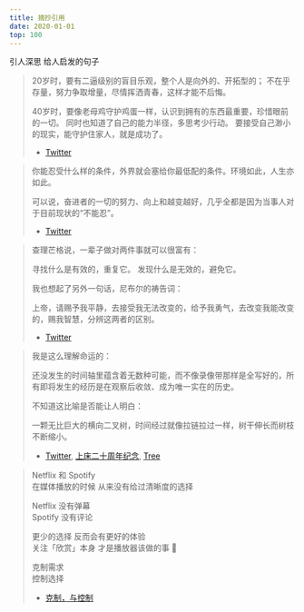 ```yaml
---
title: 摘抄引用
date: 2020-01-01
top: 100
---
```


引人深思 给人启发的句子

<!--more-->

> 20岁时，要有二逼级别的盲目乐观，整个人是向外的、开拓型的；
> 不在乎存量，努力争取增量，尽情挥洒青春，这样才能不后悔。
> 
> 40岁时，要像老母鸡守护鸡蛋一样，认识到拥有的东西最重要，珍惜眼前的一切。
> 同时也知道了自己的能力半径，多思考少行动。
> 要接受自己渺小的现实，能守护住家人，就是成功了。
>
> - [Twitter](https://twitter.com/90kPa/status/1717350330155876752)

> 你能忍受什么样的条件，外界就会塞给你最低配的条件。环境如此，人生亦如此。
>
> 可以说，奋进者的一切的努力、向上和越变越好，几乎全都是因为当事人对于目前现状的“不能忍”。
> 
> - [Twitter](https://twitter.com/bornajerk/status/1639792426175848448)

> 查理芒格说，一辈子做对两件事就可以很富有：
>
> 寻找什么是有效的，重复它。
> 发现什么是无效的，避免它。
>
> 我也想起了另外一句话，尼布尔的祷告词：
>
> 上帝，请赐予我平静，去接受我无法改变的，给予我勇气，去改变我能改变的，赐我智慧，分辨这两者的区别。
>
> - [Twitter](https://twitter.com/Barret_China/status/1696160135805116559)

> 我是这么理解命运的：
>
> 还没发生的时间轴里蕴含着无数种可能，而不像录像带那样是全写好的，所有即将发生的经历是在观察后收敛、成为唯一实在的历史。
>
> 不知道这比喻是否能让人明白：
>
> 一颗无比巨大的横向二叉树，时间经过就像拉链拉过一样，树干伸长而树枝不断缩小。
>
> - [Twitter](https://twitter.com/yihong0618/status/1642066694595317760), [上床二十周年纪念](https://soulogic.com/item/3629), [Tree](https://twitter.com/waitbutwhy/status/1476962460049584136)

> Netflix 和 Spotify  
> 在媒体播放的时候 从来没有给过清晰度的选择
>
> Netflix 没有弹幕  
> Spotify 没有评论
>
> 更少的选择 反而会有更好的体验  
> 关注「欣赏」本身 才是播放器该做的事 🤔
>
> 克制需求  
> 控制选择
>
> - [克制，与控制](https://www.chen9.info/fragment/2019/05/26/control-and-discipline/)